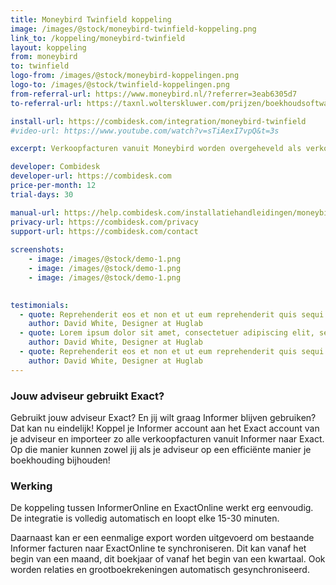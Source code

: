 ```yaml
---
title: Moneybird Twinfield koppeling
image: /images/@stock/moneybird-twinfield-koppeling.png
link_to: /koppeling/moneybird-twinfield
layout: koppeling
from: moneybird
to: twinfield
logo-from: /images/@stock/moneybird-koppelingen.png
logo-to: /images/@stock/twinfield-koppelingen.png
from-referral-url: https://www.moneybird.nl/?referrer=3eab6305d7
to-referral-url: https://taxnl.wolterskluwer.com/prijzen/boekhoudsoftware/probeer-gratis/  

install-url: https://combidesk.com/integration/moneybird-twinfield
#video-url: https://www.youtube.com/watch?v=sTiAexI7vpQ&t=3s

excerpt: Verkoopfacturen vanuit Moneybird worden overgeheveld als verkoopboekingen in Twinfield. 

developer: Combidesk  
developer-url: https://combidesk.com
price-per-month: 12
trial-days: 30

manual-url: https://help.combidesk.com/installatiehandleidingen/moneybird/installatiehandleiding-moneybird-twinfield-koppeling
privacy-url: https://combidesk.com/privacy
support-url: https://combidesk.com/contact
      
screenshots:
    - image: /images/@stock/demo-1.png
    - image: /images/@stock/demo-1.png
    - image: /images/@stock/demo-1.png

    
testimonials:
  - quote: Reprehenderit eos et non et ut eum reprehenderit quis sequi quia vel repellendus id. Velit quit blanditiis dolor quam error eos dolores sequi eaque rerum est. Velit quit blanditiis dolor quam error eos dolores sequi eaque rerum est.
    author: David White, Designer at Huglab
  - quote: Lorem ipsum dolor sit amet, consectetuer adipiscing elit, sed diam nonummy nibh euismod tincidunt ut laoreet dolore magna aliquam erat volutpat consectetuer sit amet magna adipiscing.
    author: David White, Designer at Huglab
  - quote: Reprehenderit eos et non et ut eum reprehenderit quis sequi quia vel repellendus id. Velit quit blanditiis dolor quam error eos dolores sequi eaque rerum est.
    author: David White, Designer at Huglab
---
```


### Jouw adviseur gebruikt Exact?
Gebruikt jouw adviseur Exact? En jij wilt graag Informer blijven gebruiken? Dat kan nu eindelijk! Koppel je Informer account aan het Exact account van je adviseur en importeer zo alle verkoopfacturen vanuit Informer naar Exact. Op die manier kunnen zowel jij als je adviseur op een efficiënte manier je boekhouding bijhouden!

### Werking
De koppeling tussen InformerOnline en ExactOnline werkt erg eenvoudig. De integratie is volledig automatisch en loopt elke 15-30 minuten.


Daarnaast kan er een eenmalige export worden uitgevoerd om bestaande Informer facturen naar ExactOnline te synchroniseren. Dit kan vanaf het begin van een maand, dit boekjaar of vanaf het begin van een kwartaal. Ook worden relaties en grootboekrekeningen automatisch gesynchroniseerd.